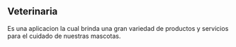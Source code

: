 ## Veterinaria

Es una aplicacion la cual brinda una gran variedad de productos y servicios para el cuidado de nuestras mascotas.


    